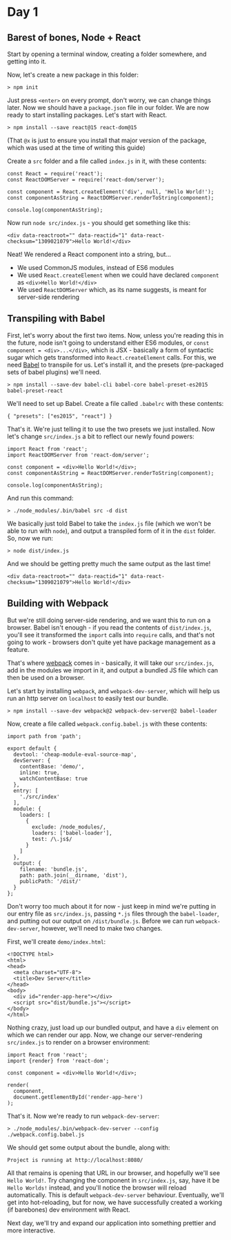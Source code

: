 # Day 1

## Barest of bones, Node + React

Start by opening a terminal window, creating a folder somewhere, and getting into it.

Now, let's create a new package in this folder:
```
> npm init
```

Just press `<enter>` on every prompt, don't worry, we can change things later.
Now we should have a `package.json` file in our folder. We are now ready to start installing packages.
Let's start with React.

```
> npm install --save react@15 react-dom@15
```
(That `@x` is just to ensure you install that major version of the package, which was used at the time of writing this guide)

Create a `src` folder and a file called `index.js` in it, with these contents:

```
const React = require('react');
const ReactDOMServer = require('react-dom/server');

const component = React.createElement('div', null, 'Hello World!');
const componentAsString = ReactDOMServer.renderToString(component);

console.log(componentAsString);
```

Now run `node src/index.js` - you should get something like this:
```
<div data-reactroot="" data-reactid="1" data-react-checksum="1309021079">Hello World!</div>
```

Neat! We rendered a React component into a string, but...

- We used CommonJS modules, instead of ES6 modules
- We used `React.createElement` when we could have declared `component` as `<div>Hello World!</div>`
- We used `ReactDOMServer` which, as its name suggests, is meant for server-side rendering

## Transpiling with Babel

First, let's worry about the first two items.
Now, unless you're reading this in the future, node isn't going to understand either ES6 modules, or `const component = <div>...</div>`, which is JSX - basically a form of syntactic sugar which gets transformed into `React.createElement` calls.
For this, we need [Babel][babel] to transpile for us. Let's install it, and the presets (pre-packaged sets of babel plugins) we'll need.

```
> npm install --save-dev babel-cli babel-core babel-preset-es2015 babel-preset-react
```

We'll need to set up Babel. Create a file called `.babelrc` with these contents:
```
{ "presets": ["es2015", "react"] }
```
That's it. We're just telling it to use the two presets we just installed.
Now let's change `src/index.js` a bit to reflect our newly found powers:

```
import React from 'react';
import ReactDOMServer from 'react-dom/server';

const component = <div>Hello World!</div>;
const componentAsString = ReactDOMServer.renderToString(component);

console.log(componentAsString);
```

And run this command:
```
> ./node_modules/.bin/babel src -d dist
```
We basically just told Babel to take the `index.js` file (which we won't be able to run with `node`), and output a transpiled form of it in the `dist` folder. So, now we run:
```
> node dist/index.js
```
And we should be getting pretty much the same output as the last time!
```
<div data-reactroot="" data-reactid="1" data-react-checksum="1309021079">Hello World!</div>
```

## Building with Webpack

But we're still doing server-side rendering, and we want this to run on a browser.
Babel isn't enough - if you read the contents of `dist/index.js`, you'll see it transformed the `import` calls into `require` calls, and that's not going to work - browsers don't quite yet have package management as a feature.

That's where [webpack][] comes in - basically, it will take our `src/index.js`, add in the modules we import in it, and output a bundled JS file which can then be used on a browser.

Let's start by installing `webpack`, and `webpack-dev-server`, which will help us run an http server on `localhost` to easily test our bundle.

```
> npm install --save-dev webpack@2 webpack-dev-server@2 babel-loader
```

Now, create a file called `webpack.config.babel.js` with these contents:

```
import path from 'path';

export default {
  devtool: 'cheap-module-eval-source-map',
  devServer: {
    contentBase: 'demo/',
    inline: true,
    watchContentBase: true
  },
  entry: [
    './src/index'
  ],
  module: {
    loaders: [
      {
        exclude: /node_modules/,
        loaders: ['babel-loader'],
        test: /\.js$/
      }
    ]
  },
  output: {
    filename: 'bundle.js',
    path: path.join(__dirname, 'dist'),
    publicPath: '/dist/'
  }
};
```

Don't worry too much about it for now - just keep in mind we're putting in our entry file as `src/index.js`, passing `*.js` files through the `babel-loader`, and putting out our output on `/dist/bundle.js`.
Before we can run `webpack-dev-server`, however, we'll need to make two changes.

First, we'll create `demo/index.html`:

```
<!DOCTYPE html>
<html>
<head>
  <meta charset="UTF-8">
  <title>Dev Server</title>
</head>
<body>
  <div id="render-app-here"></div>
  <script src="dist/bundle.js"></script>
</body>
</html>
```

Nothing crazy, just load up our bundled output, and have a `div` element on which we can render our app.
Now, we change our server-rendering `src/index.js` to render on a browser environment:

```
import React from 'react';
import {render} from 'react-dom';

const component = <div>Hello World!</div>;

render(
  component,
  document.getElementById('render-app-here')
);
```

That's it. Now we're ready to run `webpack-dev-server`:
```
> ./node_modules/.bin/webpack-dev-server --config ./webpack.config.babel.js
```
We should get some output about the bundle, along with:
```
Project is running at http://localhost:8080/
```

All that remains is opening that URL in our browser, and hopefully we'll see `Hello World!`.
Try changing the component in `src/index.js`, say, have it be `Hello Worlds!` instead, and you'll notice the browser will reload automatically. This is default `webpack-dev-server` behaviour. Eventually, we'll get into hot-reloading, but for now, we have successfully created a working (if barebones) dev environment with React.

Next day, we'll try and expand our application into something prettier and more interactive.

[babel]: https://babeljs.io
[webpack]: https://webpack.github.io
